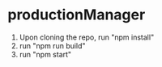 # productionManager

1. Upon cloning the repo, run "npm install"
2. run "npm run build"
3. run "npm start"